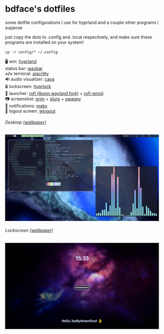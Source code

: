 # bdface's dotfiles

some dotfile configurations i use for hyprland and a couple other programs i suppose

just copy the dots to .config and .local respectively, and make sure these programs are installed on your system!

`cp -r config/* ~/.config`

🖥️ wm: [hyprland](https://hyprland.org)<br>
status bar: [waybar](https://github.com/Alexays/Waybar)<br>
**</>** terminal: [alacritty](https://alacritty.org)<br>
🔊 audio visualizer: [cava](https://github.com/karlstav/cava)<br>
🔒 lockscreen: [hyprlock](https://github.com/hyprwm/hyprlock/)<br>
🚀 launcher: [rofi (lbonn wayland fork)](https://github.com/lbonn/rofi) + [rofi-emoji](https://github.com/Mange/rofi-emoji)<br>
📷 screenshot: [grim](https://github.com/emersion/grim) + [slurp](https://github.com/emersion/slurp) + [swappy](https://github.com/jtheoof/swappy)<br>
💬 notifications: [mako](https://github.com/emersion/mako)<br>
👋 logout screen: [wlogout](https://github.com/ArtsyMacaw/wlogout)<br>


###### Desktop [(wallpaper)](https://wallhaven.cc/w/83ox2k)
![Hyprland Desktop with waybar](images/desktop.png)


###### Lockscreen [(wallpaper)](https://wallhaven.cc/w/nml81k)
![Hyprlock lockscreen](images/hyprlock.png)
